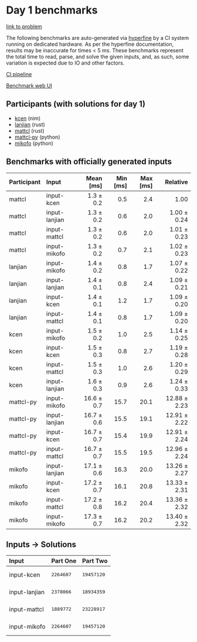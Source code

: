 # Day 1 benchmarks

[link to problem](https://adventofcode.com/2024/day/1)

The following benchmarks are auto-generated via
[hyperfine](https://github.com/sharkdp/hyperfine) by a CI system running on
dedicated hardware. As per the hyperfine documentation, results may be
inaccurate for times < 5 ms. These benchmarks represent the total time to read,
parse, and solve the given inputs, and, as such, some variation is expected due
to IO and other factors.

[CI pipeline](http://ci.papercode.net:8080/teams/main/pipelines/aoc2024)

[Benchmark web UI](https://aoc.ancalagon.black)


## Participants (with solutions for day 1)

- [kcen](https://github.com/kcen/aoc2024) (nim)
- [lanjian](https://github.com/lanjian/aoc-2024) (rust)
- [mattcl](https://github.com/mattcl/aoc2024) (rust)
- [mattcl-py](https://github.com/mattcl/aoc2024-py) (python)
- [mikofo](https://github.com/mikofo/aoc2024) (python)


## Benchmarks with officially generated inputs

| Participant | Input | Mean [ms] | Min [ms] | Max [ms] | Relative |
|:---|:---|---:|---:|---:|---:|
| mattcl | input-kcen | 1.3 ± 0.2 | 0.5 | 2.4 | 1.00 |
| mattcl | input-lanjian | 1.3 ± 0.2 | 0.6 | 2.0 | 1.00 ± 0.24 |
| mattcl | input-mattcl | 1.3 ± 0.2 | 0.6 | 2.0 | 1.01 ± 0.23 |
| mattcl | input-mikofo | 1.3 ± 0.2 | 0.7 | 2.1 | 1.02 ± 0.23 |
| lanjian | input-mikofo | 1.4 ± 0.2 | 0.8 | 1.7 | 1.07 ± 0.22 |
| lanjian | input-lanjian | 1.4 ± 0.1 | 0.8 | 2.4 | 1.09 ± 0.21 |
| lanjian | input-kcen | 1.4 ± 0.1 | 1.2 | 1.7 | 1.09 ± 0.20 |
| lanjian | input-mattcl | 1.4 ± 0.1 | 0.8 | 1.7 | 1.09 ± 0.20 |
| kcen | input-mikofo | 1.5 ± 0.2 | 1.0 | 2.5 | 1.14 ± 0.25 |
| kcen | input-kcen | 1.5 ± 0.3 | 0.8 | 2.7 | 1.19 ± 0.28 |
| kcen | input-mattcl | 1.5 ± 0.3 | 1.0 | 2.6 | 1.20 ± 0.29 |
| kcen | input-lanjian | 1.6 ± 0.3 | 0.9 | 2.6 | 1.24 ± 0.33 |
| mattcl-py | input-mikofo | 16.6 ± 0.7 | 15.7 | 20.1 | 12.88 ± 2.23 |
| mattcl-py | input-lanjian | 16.7 ± 0.6 | 15.5 | 19.1 | 12.91 ± 2.22 |
| mattcl-py | input-kcen | 16.7 ± 0.7 | 15.4 | 19.9 | 12.91 ± 2.24 |
| mattcl-py | input-mattcl | 16.7 ± 0.7 | 15.5 | 19.5 | 12.96 ± 2.24 |
| mikofo | input-lanjian | 17.1 ± 0.6 | 16.3 | 20.0 | 13.26 ± 2.27 |
| mikofo | input-kcen | 17.2 ± 0.7 | 16.1 | 20.8 | 13.33 ± 2.31 |
| mikofo | input-mattcl | 17.2 ± 0.8 | 16.2 | 20.4 | 13.36 ± 2.32 |
| mikofo | input-mikofo | 17.3 ± 0.7 | 16.2 | 20.2 | 13.40 ± 2.32 |


## Inputs -> Solutions

| Input | Part One | Part Two |
|:---|:---|:---|
|input-kcen|<pre>2264607</pre>|<pre>19457120</pre>|
|input-lanjian|<pre>2378066</pre>|<pre>18934359</pre>|
|input-mattcl|<pre>1889772</pre>|<pre>23228917</pre>|
|input-mikofo|<pre>2264607</pre>|<pre>19457120</pre>|